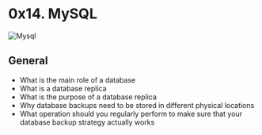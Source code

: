# 0x14. MySQL

![Mysql](https://s3.amazonaws.com/intranet-projects-files/holbertonschool-sysadmin_devops/280/KkrkDHT.png)

## General
* What is the main role of a database
* What is a database replica
* What is the purpose of a database replica
* Why database backups need to be stored in different physical locations
* What operation should you regularly perform to make sure that your database backup strategy actually works
